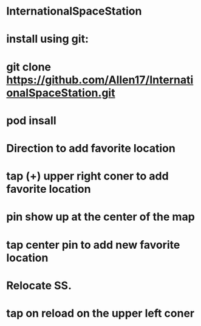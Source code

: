 # InternationalSpaceStation



# install using git:
# git clone https://github.com/Allen17/InternationalSpaceStation.git
# pod insall 
 

# Direction to add favorite location
# tap (+) upper right coner to add favorite location 
# pin show up at the center of the map 
# tap center pin to add new favorite location 


# Relocate SS. 
# tap on reload on the upper left coner

